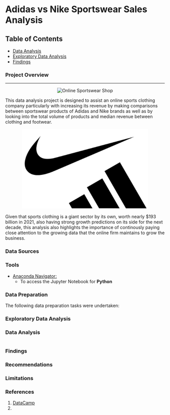 # Adidas vs Nike Sportswear Sales Analysis

## Table of Contents

- [Data Analysis](#data-analysis)
- [Exploratory Data Analysis](#exploratory-data-analysis)
- [Findings](#findings)

### Project Overview
---
<p align="center">
  <img src="https://github.com/OzzyGoylusun/Python.-Adidas-vs-Nike-Sportswear-Wars-Sales-Analysis/blob/main/Visuals/Online%20Sportswear%20Shop.png"
 alt="Online Sportswear Shop">
</p

This data analysis project is designed to assist an online sports clothing company particularly with increasing its revenue by making comparisons between sportswear products of Adidas and Nike brands as well as by looking into the total volume of products and median revenue between clothing and footwear.

<p align="center">
  <img src="https://github.com/OzzyGoylusun/Python.-Adidas-vs-Nike-Sportswear-Sales-Analysis/blob/main/Visuals/Adidas%20%26%20Nike.png"  alt="Online Sportswear Shop" width="400">
</p>

Given that sports clothing is a giant sector by its own, worth nearly $193 billion in 2021, also having strong growth predictions on its side for the next decade, this analysis also highlights the importance of continously paying close attention to the growing data that the online firm maintains to grow the business.


### Data Sources



### Tools

- [Anaconda Navigator: ](https://www.anaconda.com/download)
  - To access the Jupyter Notebook for **Python**


### Data Preparation

The following data preparation tasks were undertaken:



### Exploratory Data Analysis



### Data Analysis


```python

```


### Findings



### Recommendations



### Limitations




### References

1. [DataCamp](https://www.datacamp.com/)
2. 

